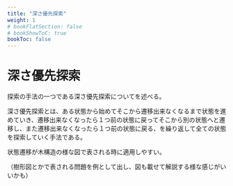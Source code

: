 ```yaml
---
title: "深さ優先探索"
weight: 1
# bookFlatSection: false
# bookShowToC: true
bookToc: false
---
```


# 深さ優先探索

探索の手法の一つである深さ優先探索についてを述べる。

深さ優先探索とは、ある状態から始めてそこから遷移出来なくなるまで状態を進めていき、遷移出来なくなったら１つ前の状態に戻ってそこから別の状態へと遷移し、また遷移出来なくなったら１つ前の状態に戻る、を繰り返して全ての状態を探索していく手法である。

状態遷移が木構造の様な図で表される時に適用しやすい。


（樹形図とかで表される問題を例として出し、図も載せて解説する様な感じがいいかも）

